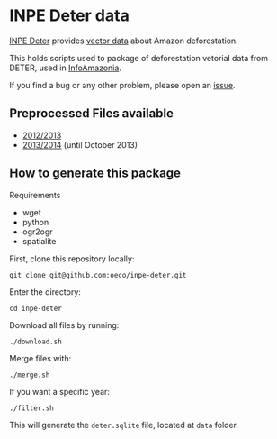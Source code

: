 # INPE Deter data

[INPE Deter](http://www.obt.inpe.br/deter/) provides [vector data](http://www.obt.inpe.br/deter/dados) about Amazon deforestation.

This holds scripts used to package of deforestation vetorial data from DETER, used in [InfoAmazonia](http://InfoAmazonia.org).

If you find a bug or any other problem, please open an [issue](https://github.com/oeco/inpe-deter/issues).

## Preprocessed Files available

* [2012/2013](https://github.com/oeco/inpe-deter/raw/master/data/deter_2012-2013.sqlite)
* [2013/2014](https://github.com/oeco/inpe-deter/raw/master/data/deter_2013-2014.sqlite) (until October 2013)

## How to generate this package

Requirements

* wget
* python
* ogr2ogr
* spatialite

First, clone this repository locally:

    git clone git@github.com:oeco/inpe-deter.git
    
Enter the directory:

    cd inpe-deter

Download all files by running:

    ./download.sh

Merge files with:

    ./merge.sh

If you want a specific year:

    ./filter.sh

This will generate the `deter.sqlite` file, located at `data` folder.
